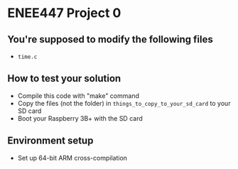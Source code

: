 # ENEE447 Project 0
## You're supposed to modify the following files
- `time.c`
## How to test your solution
- Compile this code with "make" command
- Copy the files (not the folder) in `things_to_copy_to_your_sd_card` to your SD card
- Boot your Raspberry 3B+ with the SD card

## Environment setup
- Set up 64-bit ARM cross-compilation
